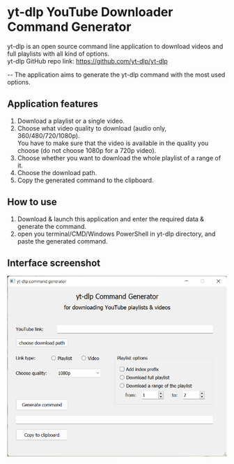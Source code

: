 # yt-dlp YouTube Downloader Command Generator

yt-dlp is an open source command line application to download videos and full playlists with all kind of options.  
yt-dlp GitHub repo link: https://github.com/yt-dlp/yt-dlp

-- The application aims to generate the yt-dlp command with the most used options.

## Application features
1. Download a playlist or a single video.
2. Choose what video quality to download (audio only, 360/480/720/1080p).  
You have to make sure that the video is available in the quality you choose (do not choose 1080p for a 720p video).
3. Choose whether you want to download the whole playlist of a range of it.
4. Choose the download path.
5. Copy the generated command to the clipboard.

## How to use
1. Download & launch this application and enter the required data & generate the command.
2. open you terminal/CMD/Windows PowerShell in yt-dlp directory, and paste the generated command.

## Interface screenshot
![unit test](preview.png)
